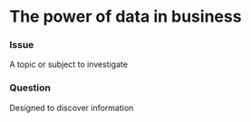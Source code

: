 <h1>The power of data in business</h1>

<h3>Issue</h3>
<p>A topic or subject to investigate</p>

<h3>Question</h3>
<p>Designed to discover information</p>
